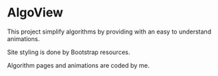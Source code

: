 # AlgoView
This project simplify algorithms by providing with an easy to understand animations.

Site styling is done by Bootstrap resources.

Algorithm pages and animations are coded by me.
